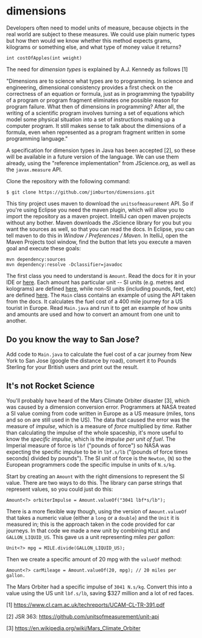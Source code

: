 # dimensions

Developers often need to model units of measure, because objects in the real
world are subject to these measures. We could use plain numeric types but how 
then would we know whether this method expects grams, kilograms or something 
else, and what type of money value it returns?

    int costOfApples(int weight)

The need for *dimension types* is explained by A.J. Kennedy as follows [1] 

"Dimensions are to science what types are to programming. In science and engineering, 
dimensional consistency provides a first check on the correctness of
an equation or formula, just as in programming the typability of a program or
program fragment eliminates one possible reason for program failure.
What then of dimensions in programming? After all, the writing of a scientific
program involves turning a set of equations which model some physical situation
into a set of instructions making up a computer program. It still makes sense
to talk about the dimensions of a formula, even when represented as a program
fragment written in some programming language."

A specification for dimension types in Java has been accepted [2], so these will
be available in a future version of the language. We can use them already, using 
the "reference implementation" from JScience.org, as well as the `javax.measure` API.

Clone the repository with the following command:

    $ git clone https://github.com/jimburton/dimensions.git

This tiny project uses maven to download the `unitsofmeasurement` API. So if you're using Eclipse
you need the maven plugin, which will allow you to import the repository as a maven project. 
IntelliJ can open maven projects without any bother. Maven downloads the JScience library for you 
but you want the sources as well, so that you can read the docs. In Eclipse, you can tell maven to do this in 
*Window / Preferences / Maven*. In ItelliJ, open the Maven Projects tool window, find the button that lets 
you execute a maven goal and execute these goals:

    mvn dependency:sources
    mvn dependency:resolve -Dclassifier=javadoc
    

The first class you need to understand is `Amount`. Read the docs for it 
in your IDE or [here](http://jscience.org/api/org/jscience/physics/amount/package-summary.html).
Each amount has particular unit -- SI units (e.g. metres and kolograms) are defined 
[here](http://jscience.org/api/javax/measure/unit/SI.html), while non-SI units (including pounds, feet, etc) 
are defined [here](http://jscience.org/api/javax/measure/unit/NonSI.html). The `Main` class contains 
an example of using the API taken from the docs. It calculates the fuel cost of a 400 mile journey for 
a US tourist in Europe. Read `Main.java` and run it to get an example of how units and amounts are used
and how to convert an amount from one unit to another.

## Do you know the way to San Jose?

Add code to `Main.java` to calculate the fuel cost of a car journey from New York to San Jose
(google the distance by road), convert it to Pounds Sterling for your British users and print 
out the result.

## It's not Rocket Science

You'll probably have heard of the Mars Climate Orbiter disaster [3], which was caused by a 
dimension conversion error. Programmers at NASA treated a SI value coming from code written
in Europe as a US measure (miles, tons and so on are still used in the US). The data that 
caused the error was the measure of *impulse*, which is a measure of *force* multiplied by *time*. Rather 
than calculating the impulse of the whole spaceship, it's more useful to know the *specific impulse*, 
which is the *impulse per unit of fuel*. The Imperial measure of force is `lbf` ("pounds of force") so
NASA was expecting the specific impulse to be in `lbf.s/lb` ("(pounds of force times seconds) divided by pounds"). 
The SI unit of force is the `Newton`, (`N`) so the European programmers code the 
specific impulse in units of `N.s/kg`.

Start by creating an `Amount` with the right dimensions to represent the SI value.
There are two ways to do this. The library can parse strings that represent values,
so you could just do this:

    Amount<?> orbiterImpulse = Amount.valueOf("3041 lbf*s/lb"); 
    
There is a more flexible way though, using the version of `Amount.valueOf` that takes a numeric 
value (either a `long` or a `double`) and the `Unit` it is measured in; this is the approach 
taken in the code provided for car journeys. In that code we made a new unit by combining `MILE`
and `GALLON_LIQUID_US`. This gave us a unit representing *miles per gallon*: 
    
    Unit<?> mpg = MILE.divide(GALLON_LIQUID_US); 

Then we create a specific amount of 20 mpg with the `valueOf` method:
    
    Amount<?> carMileage = Amount.valueOf(20, mpg); // 20 miles per gallon.
        
The Mars Orbiter had a specific impulse of `3041 N.s/kg`. Convert this 
into a value using the US unit `lbf.s/lb`, saving $327 million and a lot of red faces.

[1] https://www.cl.cam.ac.uk/techreports/UCAM-CL-TR-391.pdf

[2] JSR 363: https://github.com/unitsofmeasurement/unit-api

[3] https://en.wikipedia.org/wiki/Mars_Climate_Orbiter

